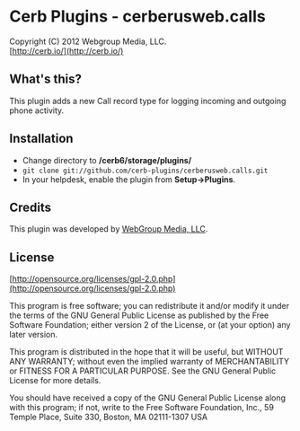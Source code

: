 Cerb Plugins - cerberusweb.calls
=================================
Copyright (C) 2012 Webgroup Media, LLC.  
[http://cerb.io/](http://cerb.io/)  

What's this?
------------
This plugin adds a new Call record type for logging incoming and outgoing phone activity.

Installation
------------
* Change directory to **/cerb6/storage/plugins/**
* `git clone git://github.com/cerb-plugins/cerberusweb.calls.git`
* In your helpdesk, enable the plugin from **Setup->Plugins**.

Credits
-------
This plugin was developed by [WebGroup Media, LLC](http://www.cerberusweb.com/).

License
-------

[http://opensource.org/licenses/gpl-2.0.php](http://opensource.org/licenses/gpl-2.0.php)  

This program is free software; you can redistribute it and/or modify it under the terms of the GNU General Public License as published by the Free Software Foundation; either version 2 of the License, or (at your option) any later version.

This program is distributed in the hope that it will be useful, but WITHOUT ANY WARRANTY; without even the implied warranty of MERCHANTABILITY or FITNESS FOR A PARTICULAR PURPOSE. See the GNU General Public License for more details.

You should have received a copy of the GNU General Public License along with this program; if not, write to the Free Software Foundation, Inc., 59 Temple Place, Suite 330, Boston, MA 02111-1307 USA
